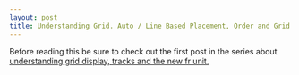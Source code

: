 ```yaml
---
layout: post
title: Understanding Grid. Auto / Line Based Placement, Order and Grid Template Areas
---
```


Before reading this be sure to check out the first post in the series about [understanding grid display, tracks and the new fr unit.](https://dommagnifi.co/2017/06/06/understanding-grid-display-tracks-and-the-new-fr-unit.html)